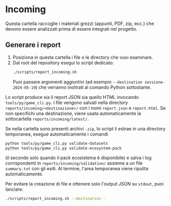 # Incoming

Questa cartella raccoglie i materiali grezzi (appunti, PDF, zip, ecc.) che devono essere analizzati prima di essere integrati nel progetto.

## Generare i report

1. Posiziona in questa cartella i file o le directory che vuoi esaminare.
2. Dal root del repository esegui lo script dedicato:
   ```bash
   ./scripts/report_incoming.sh
   ```
   Puoi passare argomenti aggiuntivi (ad esempio `--destination sessione-2024-05-19`) che verranno inoltrati al comando Python sottostante.

Lo script produce sia il report JSON sia quello HTML invocando `tools/py/game_cli.py`. I file vengono salvati nella directory `reports/incoming/<destinazione>/` con i nomi `report.json` e `report.html`. Se non specifichi una destinazione, viene usata automaticamente la sottocartella `reports/incoming/latest/`.

Se nella cartella sono presenti archivi `.zip`, lo script li estrae in una directory temporanea, esegue automaticamente i comandi

```bash
python tools/py/game_cli.py validate-datasets
python tools/py/game_cli.py validate-ecosystem-pack
```

(il secondo solo quando il pack ecosistema è disponibile) e salva i log corrispondenti in `reports/incoming/validation/` assieme a un file `summary.txt` con gli esiti. Al termine, l'area temporanea viene ripulita automaticamente.

Per evitare la creazione di file e ottenere solo l'output JSON su `stdout`, puoi lanciare:
```bash
./scripts/report_incoming.sh --destination -
```
